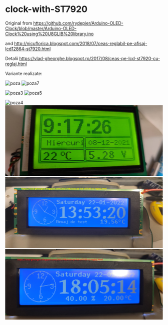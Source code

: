 # clock-with-ST7920

Original from https://github.com/rydepier/Arduino-OLED-Clock/blob/master/Arduino-OLED-Clock%20using%20U8GLIB%20library.ino

and http://nicuflorica.blogspot.com/2018/07/ceas-reglabil-pe-afisaj-lcd12864-st7920.html

Detalii https://vlad-gheorghe.blogspot.ro/2017/08/ceas-pe-lcd-st7920-cu-reglaj.html

Variante realizate:

![poza](https://github.com/vlad-gheorghe/clock-with-ST7920/blob/master/IMG_20190811_165942.jpg)
![poza7](https://github.com/vlad-gheorghe/clock-with-ST7920/blob/master/IMG_20190811_165951.jpg)

![poza3](https://github.com/vlad-gheorghe/clock-with-ST7920/blob/master/IMAG0506.jpg)
![poza5](https://github.com/vlad-gheorghe/clock-with-ST7920/blob/master/37390689_292898341300148_1594809463963910144_o.jpg)

![poza4](https://github.com/vlad-gheorghe/clock-with-ST7920/blob/master/69048013_343982739837754_7505420315711766528_n.jpg)
![poza6](https://github.com/vlad-gheorghe/clock-with-ST7920/blob/master/63e33f00-f0ca-46f5-8564-bb0f032572b8.jpeg)
![poza7](https://github.com/vlad-gheorghe/clock-with-ST7920/blob/master/1642852510428.jpg)
![poza8](https://github.com/vlad-gheorghe/clock-with-ST7920/blob/master/1642867507130.jpg)
